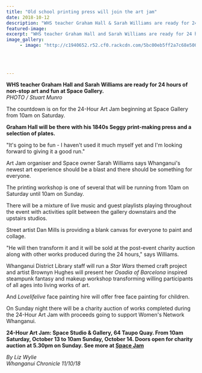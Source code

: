 ```yaml
---
title: "Old school printing press will join the art jam"
date: 2018-10-12
description: "WHS teacher Graham Hall & Sarah Williams are ready for 24 hours of non-stop art and fun at Space Gallery..."
featured-image: 
excerpt: "WHS teacher Graham Hall and Sarah Williams are ready for 24 hours of non-stop art and fun at Space Gallery."
image_gallery:
     - image: "http://c1940652.r52.cf0.rackcdn.com/5bc00eb5ff2a7c68e500033d/Graham-Hall-art-jam-posterchron-12-oct.jpg"
    
    
    
    
---
```


<p><span><strong>WHS teacher Graham Hall and Sarah Williams are ready for 24 hours of non-stop art and fun at Space Gallery.</strong> <br /><em>PHOTO / Stuart Munro</em></span></p>
<p class="element element-paragraph">The countdown is on for the 24-Hour Art Jam beginning at Space Gallery from 10am on Saturday.</p>
<p class="element element-paragraph"><strong>Graham Hall will be there with his 1840s Seggy print-making press and a selection of plates.</strong></p>
<p class="element element-paragraph">"It's going to be fun - I haven't used it much myself yet and I'm looking forward to giving it a good run."</p>
<p class="element element-paragraph">Art Jam organiser and Space owner Sarah Williams says Whanganui's newest art experience should be a blast and there should be something for everyone.</p>
<p class="element element-paragraph">The printing workshop is one of several that will be running from 10am on Saturday until 10am on Sunday.</p>
<p class="element element-paragraph">There will be a mixture of live music and guest playlists playing throughout the event with activities split between the gallery downstairs and the upstairs studios.</p>
<p class="element element-paragraph">Street artist Dan Mills is providing a blank canvas for everyone to paint and collage.</p>
<p class="element element-paragraph">"He will then transform it and it will be sold at the post-event charity auction along with other works produced during the 24 hours," says Williams.</p>
<p class="element element-paragraph">Whanganui District Library staff will run a&nbsp;<em>Star Wars</em>&nbsp;themed craft project and artist Brownyn Hughes will present her&nbsp;<em>Osadia of Barcelona</em>&nbsp;inspired steampunk fantasy and makeup workshop transforming willing participants of all ages into living works of art.</p>
<p class="element element-paragraph">And&nbsp;<em>Lovelifelive</em>&nbsp;face painting hire will offer free face painting for children.</p>
<p class="element element-paragraph">On Sunday night there will be a charity auction of works completed during the 24-Hour Art Jam with proceeds going to support Women's Network Whanganui.</p>
<p class="element element-paragraph"><strong>24-Hour Art Jam: Space Studio &amp; Gallery, 64 Taupo Quay. From 10am Saturday, October 13 to 10am Sunday, October 14. Doors open for charity auction at 5.30pm on Sunday. See more at&nbsp;<a href="https://spacestudiogallery.co.nz/coming-soon/24-hour-art-jam/" target="_blank">Space Jam</a></strong></p>
<p class="element element-paragraph"><em>By Liz Wylie</em><br /><em>Whanganui Chronicle 11/10/18</em></p>

